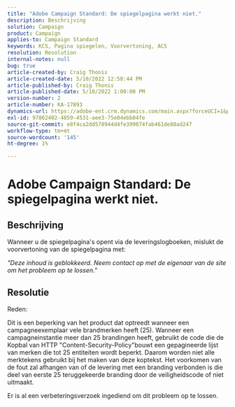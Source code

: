 ```yaml
---
title: "Adobe Campaign Standard: De spiegelpagina werkt niet."
description: Beschrijving
solution: Campaign
product: Campaign
applies-to: Campaign Standard
keywords: KCS, Pagina spiegelen, Voorvertoning, ACS
resolution: Resolution
internal-notes: null
bug: true
article-created-by: Craig Thonis
article-created-date: 5/10/2022 12:58:44 PM
article-published-by: Craig Thonis
article-published-date: 5/10/2022 1:00:00 PM
version-number: 2
article-number: KA-17893
dynamics-url: https://adobe-ent.crm.dynamics.com/main.aspx?forceUCI=1&pagetype=entityrecord&etn=knowledgearticle&id=4c3c54e6-60d0-ec11-a7b5-00224809ccc2
exl-id: 97862402-4859-4531-aee3-75e04ebb04fe
source-git-commit: e8f4ca2dd578944d4fe399074fab461de88ad247
workflow-type: tm+mt
source-wordcount: '145'
ht-degree: 1%

---
```


# Adobe Campaign Standard: De spiegelpagina werkt niet.

## Beschrijving


Wanneer u de spiegelpagina&#39;s opent via de leveringslogboeken, mislukt de voorvertoning van de spiegelpagina met:

*&quot;Deze inhoud is geblokkeerd. Neem contact op met de eigenaar van de site om het probleem op te lossen.&quot;*


## Resolutie


Reden:

Dit is een beperking van het product dat optreedt wanneer een campagneexemplaar vele brandmerken heeft (25). Wanneer een campagneinstantie meer dan 25 brandingen heeft, gebruikt de code die de Kopbal van HTTP &quot;Content-Security-Policy&quot;bouwt een gepagineerde lijst van merken die tot 25 entiteiten wordt beperkt. Daarom worden niet alle merktekens gebruikt bij het maken van deze koptekst. Het voorkomen van de fout zal afhangen van of de levering met een branding verbonden is die deel van eerste 25 teruggekeerde branding door de veiligheidscode of niet uitmaakt.

Er is al een verbeteringsverzoek ingediend om dit probleem op te lossen.
